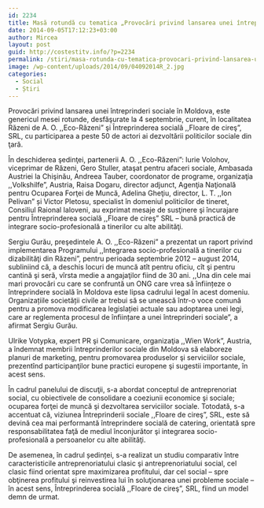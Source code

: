 ```yaml
---
id: 2234
title: Masă rotundă cu tematica „Provocări privind lansarea unei întreprinderi sociale în Moldova”
date: 2014-09-05T17:12:23+03:00
author: Mircea
layout: post
guid: http://costestitv.info/?p=2234
permalink: /stiri/masa-rotunda-cu-tematica-provocari-privind-lansarea-unei-intreprinderi-sociale-in-moldova/
image: /wp-content/uploads/2014/09/04092014R_2.jpg
categories:
  - Social
  - Știri
---
```

Provocări privind lansarea unei întreprinderi sociale în Moldova, este genericul mesei rotunde, desfăşurate la 4 septembrie, curent, în localitatea Răzeni de A. O. ,,Eco-Răzeni&#8221; şi Întreprinderea socială ,,Floare de cireş&#8221;, SRL, cu participarea a peste 50 de actori ai dezvoltării politicilor sociale din ţară.<!--more-->

În deschiderea şedinţei, partenerii A. O. ,,Eco-Răzeni&#8221;: Iurie Volohov, viceprimar de Răzeni, Gero Stuller, ataşat pentru afaceri sociale, Ambasada Austriei la Chişinău, Andreea Tauber, coordonator de programe, organizaţia ,,Volkshilfe&#8221;, Austria, Raisa Dogaru, director adjunct, Agenţia Naţională pentru Ocuparea Forţei de Muncă, Adelina Gheţiu, director, L. T. ,,Ion Pelivan&#8221; și Victor Pletosu, specialist în domeniul politicilor de tineret, Consiliul Raional Ialoveni, au exprimat mesaje de susţinere şi încurajare pentru Întreprinderea socială ,,Floare de cireş&#8221; SRL – bună practică de integrare socio-profesională a tinerilor cu alte abilităţi.

Sergiu Gurău, preşedintele A. O. ,,Eco-Răzeni&#8221; a prezentat un raport privind implementarea Programului ,,Integrarea socio-profesională a tinerilor cu dizabilităţi din Răzeni&#8221;, pentru perioada septembrie 2012 – august 2014, subliniind că, a deschis locuri de muncă atît pentru oficiu, cît şi pentru cantină şi seră, vîrsta medie a angajaţilor fiind de 30 ani. ,,Una din cele mai mari provocări cu care se confruntă un ONG care vrea să înființeze o întreprindere socială în Moldova este lipsa cadrului legal în acest domeniu. Organizațiile societății civile ar trebui să se unească într-o voce comună pentru a promova modificarea legislației actuale sau adoptarea unei legi, care ar reglementa procesul de înființare a unei întreprinderi sociale&#8221;, a afirmat Sergiu Gurău.

Ulrike Votypka, expert PR şi Comunicare, organizaţia ,,Wien Work&#8221;, Austria, a îndemnat membrii întreprinderilor sociale din Moldova să elaboreze planuri de marketing, pentru promovarea produselor şi serviciilor sociale, prezentînd participanţilor bune practici europene şi sugestii importante, în acest sens.

În cadrul panelului de discuţii, s-a abordat conceptul de antreprenoriat social, cu obiectivele de consolidare a coeziunii economice şi sociale; ocuparea forţei de muncă şi dezvoltarea serviciilor sociale. Totodată, s-a accentuat că, viziunea Întreprinderii sociale ,,Floare de cireş&#8221;, SRL, este să devină cea mai performantă întreprindere socială de catering, orientată spre responsabilitatea faţă de mediul înconjurător şi integrarea socio-profesională a persoanelor cu alte abilităţi.

De asemenea, în cadrul ședinței, s-a realizat un studiu comparativ între caracteristicile antreprenoriatului clasic şi antreprenoriatului social, cel clasic fiind orientat spre maximizarea profitului, dar cel social – spre obţinerea profitului şi reinvestirea lui în soluţionarea unei probleme sociale – în acest sens, Întreprinderea socială ,,Floare de cireş&#8221;, SRL, fiind un model demn de urmat.

&nbsp;
